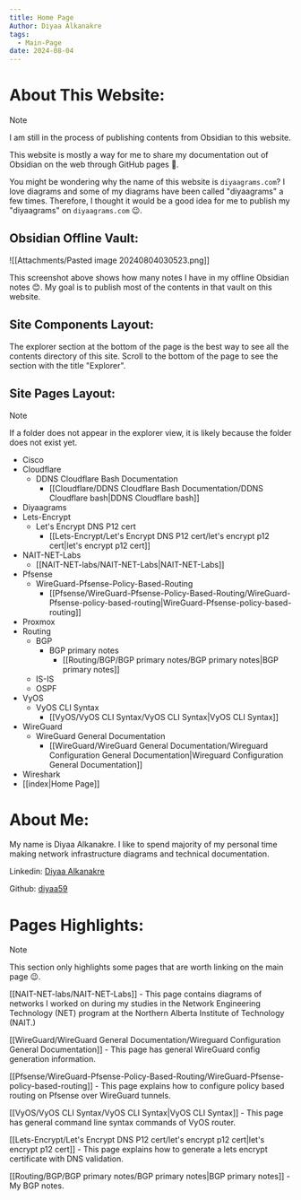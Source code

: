 ```yaml
---
title: Home Page
Author: Diyaa Alkanakre
tags:
  - Main-Page
date: 2024-08-04
---
```

# About This Website:

> [!Note]
> I am still in the process of publishing contents from Obsidian to this website.

This website is mostly a way for me to share my documentation out of Obsidian on the web through GitHub pages 🙂.

You might be wondering why the name of this website is `diyaagrams.com`? I love diagrams and some of my diagrams have been called "diyaagrams" a few times. Therefore, I thought it would be a good idea for me to publish my "diyaagrams" on `diyaagrams.com` 😉.

## Obsidian Offline Vault:


![[Attachments/Pasted image 20240804030523.png]]

This screenshot above shows how many notes I have in my offline Obsidian notes 😊. My goal is to publish most of the contents in that vault on this website.

## Site Components Layout:

The explorer section at the bottom of the page is the best way to see all the contents directory of this site. Scroll to the bottom of the page to see the section with the title "Explorer".
## Site Pages Layout:

> [!Note]
> If a folder does not appear in the explorer view, it is likely because the folder does not exist yet.

- Cisco
- Cloudflare
	- DDNS Cloudflare Bash Documentation
		- [[Cloudflare/DDNS Cloudflare Bash Documentation/DDNS Cloudflare bash|DDNS Cloudflare bash]]
- Diyaagrams
- Lets-Encrypt
	- Let's Encrypt DNS P12 cert
		- [[Lets-Encrypt/Let's Encrypt DNS P12 cert/let's encrypt p12 cert|let's encrypt p12 cert]]
- NAIT-NET-Labs
	- [[NAIT-NET-labs/NAIT-NET-Labs|NAIT-NET-Labs]]
- Pfsense
	- WireGuard-Pfsense-Policy-Based-Routing
		- [[Pfsense/WireGuard-Pfsense-Policy-Based-Routing/WireGuard-Pfsense-policy-based-routing|WireGuard-Pfsense-policy-based-routing]]
- Proxmox
- Routing
	- BGP
		- BGP primary notes
			- [[Routing/BGP/BGP primary notes/BGP primary notes|BGP primary notes]]
	- IS-IS
	- OSPF
- VyOS
	- VyOS CLI Syntax
		- [[VyOS/VyOS CLI Syntax/VyOS CLI Syntax|VyOS CLI Syntax]]
- WireGuard
	- WireGuard General Documentation
		- [[WireGuard/WireGuard General Documentation/Wireguard Configuration General Documentation|Wireguard Configuration General Documentation]]
- Wireshark
- [[index|Home Page]]

# About Me:

My name is Diyaa Alkanakre. I like to spend majority of my personal time making network infrastructure diagrams and technical documentation.

Linkedin: [Diyaa Alkanakre](https://www.linkedin.com/in/diyaa-alkanakre/)

Github: [diyaa59](https://github.com/diyaa59)

# Pages Highlights:

> [!note]
> This section only highlights some pages that are worth linking on the main page 😉.

[[NAIT-NET-labs/NAIT-NET-Labs]] - This page contains diagrams of networks I worked on during my studies in the Network Engineering Technology (NET) program at the Northern Alberta Institute of Technology (NAIT.)

[[WireGuard/WireGuard General Documentation/Wireguard Configuration General Documentation]] - This page has general WireGuard config generation information.

[[Pfsense/WireGuard-Pfsense-Policy-Based-Routing/WireGuard-Pfsense-policy-based-routing]] - This page explains how to configure policy based routing on Pfsense over WireGuard tunnels.

[[VyOS/VyOS CLI Syntax/VyOS CLI Syntax|VyOS CLI Syntax]] - This page has general command line syntax commands of VyOS router.

[[Lets-Encrypt/Let's Encrypt DNS P12 cert/let's encrypt p12 cert|let's encrypt p12 cert]] - This page explains how to generate a lets encrypt certificate with DNS validation.

[[Routing/BGP/BGP primary notes/BGP primary notes|BGP primary notes]] - My BGP notes.



